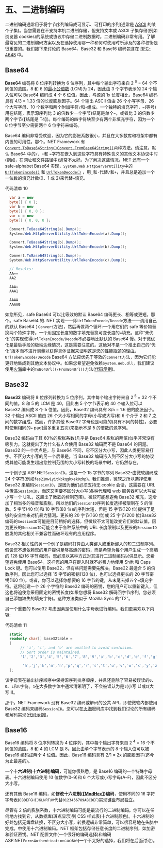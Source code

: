 # 五、二进制编码

二进制编码通常用于将字节序列编码成可显示、可打印的序列(通常是 [ASCII](http://en.wikipedia.org/wiki/ASCII) 的某个子集)。当您需要在不支持本机二进制存储，但支持文本或 ASCII 子集存储(例如浏览器 cookies)的系统或协议中存储二进制数据时，二进制编码非常有用。了解最常见的二进制编码方案以及在选择使用哪一种和何时使用时所涉及的各种权衡是很重要的。我们接下来讨论的 Base64、Base32 和 Base16 编码包含在 [RFC-4648](http://tools.ietf.org/html/rfc4648) 中。

## Base64

**Base64** 编码将 8 位序列转换为 6 位序列，其中每个输出字符来自 2 <sup>6</sup> = 64 个不同值的范围。8 和 6 的[最小公倍数](http://en.wikipedia.org/wiki/Least_common_multiple) (LCM)为 24，因此由 3 个字节表示的 24 个输入位可以 Base64 编码成 4 个 6 位值。因此，与源的 1x 长度相比，Base64 编码具有 4/3 = 1.33 倍的长度膨胀因子。64 个输出 ASCII 值由 26 个小写字母、26 个大写字母、10 个数字和两个附加字符`/`和`+`组成。一个独特的填充字符，`=`(等号)用在结尾，表示源序列比 3 的倍数少一个字节(结尾是单个`=`，或者比 3 的倍数少两个字节(【结尾是 T4】)。每个编码的四字符块至少有两个非填充字符，因为一个 8 位字节至少需要两个 6 位字符来编码。

Base64 编码非常受欢迎，因为它的膨胀系数很小，并且在大多数库和框架中都有内置的可用性。那个。NET Framework 有[`Convert.ToBase64String()`](http://msdn.microsoft.com/en-us/library/system.convert.tobase64string.aspx)[`Convert.FromBase64String()`](http://msdn.microsoft.com/en-us/library/system.convert.frombase64string.aspx)两种方法。请注意，默认 Base64 中的`/`、`+`和 `=`字符在嵌入到这些字符具有特殊含义的其他文本协议中时(例如，在网址和文件路径中)通常不太好。为了解决这些情况。NET 还有一个 safe-alphabet Base64 实现，`System.Web.HttpServerUtility`中的 [`UrlTokenEncode()`](http://msdn.microsoft.com/en-us/library/system.web.httpserverutility.urltokenencode.aspx) 和 [`UrlTokenDecode()`](http://msdn.microsoft.com/en-us/library/system.web.httpserverutility.urltokendecode.aspx) ，用`_`和`-`代替`/`和`+`，并且总是追加一个一位数的填充计数(0、1 或 2)来代替`=`填充。

代码清单 10

```cs
  var a = new
  byte[] { 0 };
  var b = new
  byte[] { 0, 0 };
  var c = new
  byte[] { 0, 0, 0 };

  Convert.ToBase64String(a).Dump();
  System.Web.HttpServerUtility.UrlTokenEncode(a).Dump();

  Convert.ToBase64String(b).Dump();
  System.Web.HttpServerUtility.UrlTokenEncode(b).Dump();

  Convert.ToBase64String(c).Dump();
  System.Web.HttpServerUtility.UrlTokenEncode(c).Dump();

  // Results:
  AA==
  AA2

  AAA=
  AAA1

  AAAA
  AAAA0

```

如您所见，safe Base64 可以比等效的默认 Base64 编码更长、相等或更短。那个。safe Base64 的. NET 实现——即`UrlTokenEncode/Decode`方法——调用自己的默认 Base64 ( `Convert`方法)，然后再做两个循环:一个用它们的 safe 等价物替换两个特殊字符，一个用固定长度的数字填充替换可变长度的`=`填充。这种“未优化”的实现使得`UrlTokenEncode/Decode`不必要地比默认的 Base64 慢。对于微优化是最后手段的极端边缘情况，这是需要注意的。这绝对不是一个推出自己的“优化”版本而不进行测量以获得具体证据来证明这是您的性能瓶颈的理由。`UrlTokenEncode/Decode` Base64 方法应优先于等效的`Convert`方法，因为它们能更好地集成到其他文本协议中。如果您希望避免依赖`System.Web.dll`，我们建议使用[火海](https://github.com/sdrapkin/SecurityDriven.Inferno/blob/master/Extensions/B64Extensions.cs)库中的`ToB64Url()/FromB64Url()`方法([代码示例](http://securitydriven.net/inferno/#Base16,%20Base32,%20B64))。

## Base32

**Base32** 编码将 8 位序列转换为 5 位序列，其中每个输出字符来自 2 <sup>5</sup> = 32 个不同的值。8 和 5 的 LCM 是 40，因此由 5 个字节表示的 40 个输入位可以 Base32 编码成 8 个 5 位值。因此，Base32 编码具有 8/5 = 1.6 倍的膨胀因子。32 个输出 ASCII 值由 26 个大小写相同的字母(小写或大写)和 6 个介于 2 和 7 之间的数字组成。然而，许多其他 Base32 字母也是可能的(具有不同的特性)。必要时使用相同的`=` pad(最多重复五次)来指示不是 5 的倍数的源序列。

Base32 编码由于其 60%的膨胀系数(几乎是 Base64 膨胀的两倍)似乎非常没有吸引力，这就提出了为什么有人会使用 Base32 编码而不是 Base64 的问题。Base32 的一个优点是，与 Base64 不同，它不区分大小写，因此人类更容易打字。不区分大小写的另一个后果是，当 Base32 编码嵌入到不区分大小写的协议或其他可能发生超出您控制范围的大小写转换的场景中时，它仍然存在。

一个例子是 ASP.NET`SessionID`，这是一个 15 字节的序列 Base32-由微软编码成 24 个字符(例如`fes21mw1yitkbkqgkxek0zhp`)。我们推测，微软之所以选择使用 Base32 来编码`SessionID`，是因为他们必须支持无 cookie 会话，这需要在 URL 中传递`SessionID`，而这又需要不区分大小写(各种代理和 web 服务器可以大写或小写一个 URL，这超出了微软的控制范围)。微软可能想避免 Base32 填充，这增加了相当多的噪音和膨胀，所以他们的`SessionID`序列长度选择被限制在 5 的倍数。5 字节(40 位)和 10 字节(80 位)的序列太短，但是 15 字节(120 位)提供了足够的安全性来对抗暴力猜测。更长的 20 字节(160 位)或 25 字节(200 位)Base32 编码的`SessionID`可能是目前稍好的选择，但微软不太可能改变它们的默认值，因为更长的`SessionID`可能会由于各种系统中的 URL 长度限制以及更长的`SessionID`触发的其他相关不兼容性而破坏现有的应用程序。

Base32 相关性的另一个例子是编码打算由人类键入或重新键入的短二进制序列。假设您不想依赖您的用户提供足够高熵的密码，而是希望为每个用户生成一个高熵的 128 位(16 字节)密码，您必须以某种方式对其进行二进制编码以供显示。您希望避免使用 Base64，这样您的用户在键入时就不必费力地使用 Shift 和 Caps Lock 键。您可以使用 Base32，但有些问题需要先解决。Base32 最适合 5 的倍数序列，因此您可以选择 15 字节的密钥(120 位)，也可以选择更长的 20 字节密钥(160 位)。或者，你可以选择你想要的 16 字节的键，从末尾去掉五个`=`填充字符。这将创建一个 26 个字符的 Base32 编码的密钥，您的用户可以重新键入，但这也将迫使您采用固定的密钥长度(如果您想将 Base32 解码回字节序列，您必须自己添加缺失的填充字符)。这种方法类似于 Mozilla Sync 的“T2”。

另一个重要的 Base32 考虑因素是使用什么字母表进行编码。我们更喜欢以下内容:

代码清单 11

```cs
  static
  readonly char[] base32table =
  {
       // 'i', 'l', and 'o' are omitted to avoid confusion.
       // Sort order is maintained.
       '1','2','3','4','5','6','7','8','9','a','b','c','d','e','f','g',

        'h','j','k','m','n','p','q','r','s','t','u','v','w','x','y','z'
  };

```

该字母表在输出排序顺序中保持源序列排序顺序，并且还删除了容易被误读的`0`、`O`、`i`和`l`字符。`1`在大多数字体中通常清晰明了，不会被误认为是`l`(小写 L)或`I`(大写 I)。

那个。NET Framework 没有 Base32 编码或解码的公共 API，即使微软内部使用 Base32 编码来编码`SessionID`。您可以在[火海](http://securitydriven.net/inferno/)密码库中找到我们讨论的所有编码和解码实现([代码示例](http://securitydriven.net/inferno/#Base16,%20Base32,%20B64))。

## Base16

Base16 编码将 8 位序列转换为 4 位序列，其中每个输出字符来自 2 <sup>4</sup> = 16 个不同值的范围。8 和 4 的 LCM 是 8，因此由单个字节表示的 8 个输入位可以被 Base16 编码成两个 4 位值。因此，Base16 编码具有 2/1 = 2x 的膨胀因子(迄今为止最差的)。

一个**十六进制(十六进制)编码**，可能你很熟悉，是 Base16 编码的一个特殊字母表。十六进制编码使用 10 位数字(0–9)和 6 个大写或小写字母(A–F)，因此不区分大小写。

还有其他 Base16 编码，如**修改十六进制(**[**【ModHex】**](https://raw.githubusercontent.com/Yubico/yubico-c/26ee0ce6887eb067d36364f935feff4fb86009d5/modhex.1.txt)**)编码**，使用不同的 16 字符字母表(`CBDEFGHIJKLNRTUV`代替`0123456789ABCDEF`)实现键盘布局独立。

尽管有 2 倍的膨胀系数，十六进制编码可能是最流行的二进制编码。你可以在任何地方找到它，从数据库(斑点显示)到 CSS 样式表(十六进制颜色)。十六进制的好处包括无焊盘转换，不区分大小写，转换逻辑非常简单，可以很容易地在头脑中完成。中使用十六进制编码。NET 框架包括存储任意长度的二进制序列，如加密和验证密钥。NET 配置文件(一个很好的编码选择)和编码 ASP.NET`FormsAuthentication`cookie(一个不太好的选择，我们将在后面讨论)。